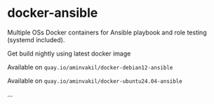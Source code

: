 # docker-ansible
Multiple OSs Docker containers for Ansible playbook and role testing (systemd included).

Get build nightly using latest docker image

Available on `quay.io/aminvakil/docker-debian12-ansible`

Available on `quay.io/aminvakil/docker-ubuntu24.04-ansible`

...
